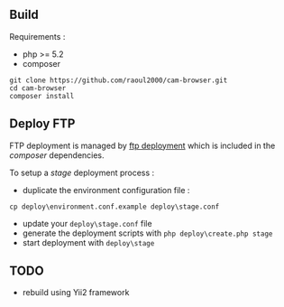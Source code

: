 
## Build

Requirements :
- php >= 5.2
- composer

```
git clone https://github.com/raoul2000/cam-browser.git
cd cam-browser
composer install
```

## Deploy FTP

FTP deployment is managed by [ftp deployment](https://github.com/dg/ftp-deployment) which is included
in the *composer* dependencies.

To setup a *stage* deployment process :

- duplicate the environment configuration file :
```
cp deploy\environment.conf.example deploy\stage.conf
```
- update your `deploy\stage.conf` file
- generate the deployment scripts with `php deploy\create.php stage`
- start deployment with `deploy\stage`

## TODO

- rebuild using Yii2 framework
